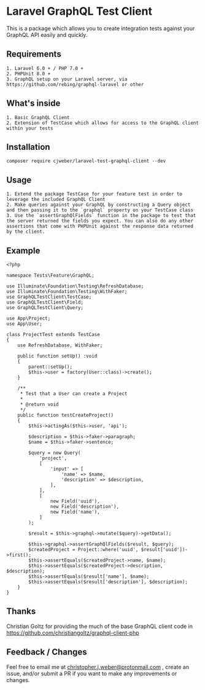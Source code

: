 # Laravel GraphQL Test Client
This is a package which allows you to create integration tests against your GraphQL API easily and quickly.

## Requirements
```
1. Laravel 6.0 + / PHP 7.0 +
2. PHPUnit 8.0 +
3. GraphQL setup on your Laravel server, via https://github.com/rebing/graphql-laravel or other
```

## What's inside
```
1. Basic GraphQL Client
2. Extension of TestCase which allows for access to the GraphQL client within your tests
```

## Installation
`composer require cjweber/laravel-test-graphql-client --dev`

## Usage
```
1. Extend the package TestCase for your feature test in order to leverage the included GraphQL Client
2. Make queries against your GraphQL by constructing a Query object and then passing it to the `graphql` property on your TestCase class
3. Use the `assertGraphQlFields` function in the package to test that the server returned the fields you expect. You can also do any other assertions that come with PHPUnit against the response data returned by the client.
```

## Example
```
<?php

namespace Tests\Feature\GraphQL;

use Illuminate\Foundation\Testing\RefreshDatabase;
use Illuminate\Foundation\Testing\WithFaker;
use GraphQLTestClient\TestCase;
use GraphQLTestClient\Field;
use GraphQLTestClient\Query;

use App\Project;
use App\User;

class ProjectTest extends TestCase
{
    use RefreshDatabase, WithFaker;

    public function setUp() :void
    {
        parent::setUp();
        $this->user = factory(User::class)->create();
    }

    /**
     * Test that a User can create a Project
     *
     * @return void
     */
    public function testCreateProject()
    {
        $this->actingAs($this->user, 'api');

        $description = $this->faker->paragraph;
        $name = $this->faker->sentence;

        $query = new Query(
            'project',
            [
                'input' => [
                    'name' => $name,
                    'description' => $description,
                ],
            ],
            [
                new Field('uuid'),
                new Field('description'),
                new Field('name'),
            ]
        );

        $result = $this->graphql->mutate($query)->getData();

        $this->graphql->assertGraphQlFields($result, $query);
        $createdProject = Project::where('uuid', $result['uuid'])->first();
        $this->assertEquals($createdProject->name, $name);
        $this->assertEquals($createdProject->description, $description);
        $this->assertEquals($result['name'], $name);
        $this->assertEquals($result['description'], $description);
    }
}
```

## Thanks
Christian Goltz for providing the much of the base GraphQL client code in https://github.com/christiangoltz/graphql-client-php

## Feedback / Changes
Feel free to email me at christopher.j.weber@protonmail.com , create an issue, and/or submit a PR if you want to make any improvements or changes.